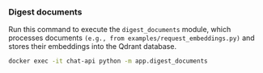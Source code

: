 ### Digest documents

Run this command to execute the `digest_documents` module, which processes documents `(e.g., from examples/request_embeddings.py)` and stores their embeddings into the Qdrant database.

```bash
docker exec -it chat-api python -m app.digest_documents
```
